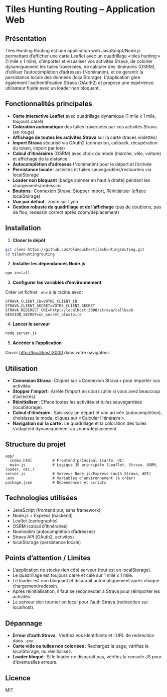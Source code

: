 # Tiles Hunting Routing – Application Web

## Présentation

Tiles Hunting Routing est une application web JavaScript/Node.js permettant d’afficher une carte Leaflet avec un quadrillage « tiles hunting » (1 mile x 1 mile), d’importer et visualiser vos activités Strava, de colorier dynamiquement les tuiles traversées, de calculer des itinéraires (OSRM), d’utiliser l’autocomplétion d’adresses (Nominatim), et de garantir la persistance locale des données (localStorage). L’application gère également l’authentification Strava (OAuth2) et propose une expérience utilisateur fluide avec un loader non bloquant.

## Fonctionnalités principales

- **Carte interactive Leaflet** avec quadrillage dynamique (1 mile x 1 mile, toujours carré)
- **Coloration automatique** des tuiles traversées par vos activités Strava (en rouge)
- **Affichage de toutes les activités Strava** sur la carte (traces violettes)
- **Import Strava** sécurisé via OAuth2 (connexion, callback, récupération du token, import par lots)
- **Calcul d’itinéraires** (OSRM) avec choix du mode (marche, vélo, voiture) et affichage de la distance
- **Autocomplétion d’adresses** (Nominatim) pour le départ et l’arrivée
- **Persistance locale** : activités et tuiles sauvegardées/restaurées via localStorage
- **Loader non bloquant** (badge spinner en haut à droite) pendant les chargements/redessins
- **Boutons** : Connexion Strava, Stopper import, Réinitialiser (efface localStorage)
- **Vue par défaut** : zoom sur Lyon
- **Gestion robuste du quadrillage et de l’affichage** (pas de doublons, pas de flou, redessin correct après zoom/déplacement)

## Installation

1. **Cloner le dépôt**

```bash
git clone https://github.com/blamouche/tileshuntingrouting.git
cd tileshuntingrouting
```

2. **Installer les dépendances Node.js**

```bash
npm install
```

3. **Configurer les variables d’environnement**

Créer un fichier `.env` à la racine avec :

```
STRAVA_CLIENT_ID=VOTRE_CLIENT_ID
STRAVA_CLIENT_SECRET=VOTRE_CLIENT_SECRET
STRAVA_REDIRECT_URI=http://localhost:3000/strava/callback
SESSION_SECRET=un_secret_aleatoire
```

4. **Lancer le serveur**

```bash
node server.js
```

5. **Accéder à l’application**

Ouvrir [http://localhost:3000](http://localhost:3000) dans votre navigateur.

## Utilisation

- **Connexion Strava** : Cliquez sur « Connexion Strava » pour importer vos activités.
- **Stopper l’import** : Arrête l’import en cours (utile si vous avez beaucoup d’activités).
- **Réinitialiser** : Efface toutes les activités et tuiles sauvegardées (localStorage).
- **Calcul d’itinéraire** : Saisissez un départ et une arrivée (autocomplétion), choisissez le mode, cliquez sur « Calculer l’itinéraire ».
- **Navigation sur la carte** : Le quadrillage et la coloration des tuiles s’adaptent dynamiquement au zoom/déplacement.

## Structure du projet

```
app/
  index.html         # Frontend principal (carte, UI)
  main.js            # Logique JS principale (Leaflet, Strava, OSRM, loader, etc.)
server.js            # Serveur Node.js/Express (auth Strava, API)
.env                 # Variables d’environnement (à créer)
package.json         # Dépendances et scripts
```

## Technologies utilisées

- JavaScript (frontend pur, sans framework)
- Node.js + Express (backend)
- Leaflet (cartographie)
- OSRM (calcul d’itinéraires)
- Nominatim (autocomplétion d’adresses)
- Strava API (OAuth2, activités)
- localStorage (persistance locale)

## Points d’attention / Limites

- L’application ne stocke rien côté serveur (tout est en localStorage).
- Le quadrillage est toujours carré et calé sur 1 mile x 1 mile.
- Le loader est non bloquant et disparaît automatiquement après chaque chargement/redessin.
- Après réinitialisation, il faut se reconnecter à Strava pour réimporter les activités.
- Le serveur doit tourner en local pour l’auth Strava (redirection sur localhost).

## Dépannage

- **Erreur d’auth Strava** : Vérifiez vos identifiants et l’URL de redirection dans `.env`.
- **Carte vide ou tuiles non coloriées** : Rechargez la page, vérifiez le localStorage, ou réinitialisez.
- **Loader bloqué** : Si le loader ne disparaît pas, vérifiez la console JS pour d’éventuelles erreurs.

## Licence

MIT